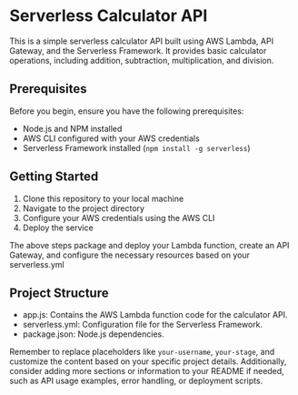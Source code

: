# Serverless Calculator API

This is a simple serverless calculator API built using AWS Lambda, API Gateway, and the Serverless Framework. It provides basic calculator operations, including addition, subtraction, multiplication, and division.

## Prerequisites

Before you begin, ensure you have the following prerequisites:

- Node.js and NPM installed
- AWS CLI configured with your AWS credentials
- Serverless Framework installed (`npm install -g serverless`)

## Getting Started

1. Clone this repository to your local machine
2. Navigate to the project directory
3. Configure your AWS credentials using the AWS CLI
4. Deploy the service

  The above steps package and deploy your Lambda function, create an API Gateway, and configure the necessary resources based on your serverless.yml

## Project Structure

- app.js: Contains the AWS Lambda function code for the calculator API.
- serverless.yml: Configuration file for the Serverless Framework.
- package.json: Node.js dependencies.



Remember to replace placeholders like `your-username`, `your-stage`, and customize the content based on your specific project details. Additionally, consider adding more sections or information to your README if needed, such as API usage examples, error handling, or deployment scripts.
